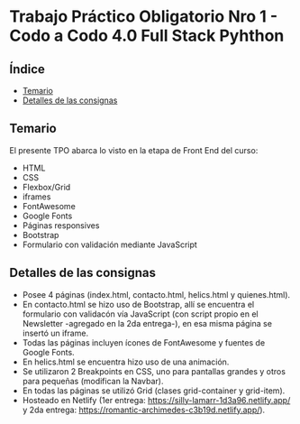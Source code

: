 # Trabajo Práctico Obligatorio Nro 1 - Codo a Codo 4.0 Full Stack Pyhthon

## Índice
* [Temario](#temario)
* [Detalles de las consignas](#detalles-de-las-consignas)

## Temario
El presente TPO abarca lo visto en la etapa de Front End del curso:
* HTML
* CSS
* Flexbox/Grid
* iframes
* FontAwesome
* Google Fonts
* Páginas responsives
* Bootstrap
* Formulario con validación mediante JavaScript

## Detalles de las consignas
* Posee 4 páginas (index.html, contacto.html, helics.html y quienes.html).
* En contacto.html se hizo uso de Bootstrap, allí se encuentra el formulario con validacón vía JavaScript (con script propio en el Newsletter -agregado en la 2da entrega-), en esa misma página se insertó un iframe.
* Todas las páginas incluyen ícones de FontAwesome y fuentes de Google Fonts.
* En helics.html se encuentra hizo uso de una animación.
* Se utilizaron 2 Breakpoints en CSS, uno para pantallas grandes y otros para pequeñas (modifican la Navbar).
* En todas las páginas se utilizó Grid (clases grid-container y grid-item).
* Hosteado en Netlify (1er entrega: https://silly-lamarr-1d3a96.netlify.app/ y 2da entrega: https://romantic-archimedes-c3b19d.netlify.app/).
